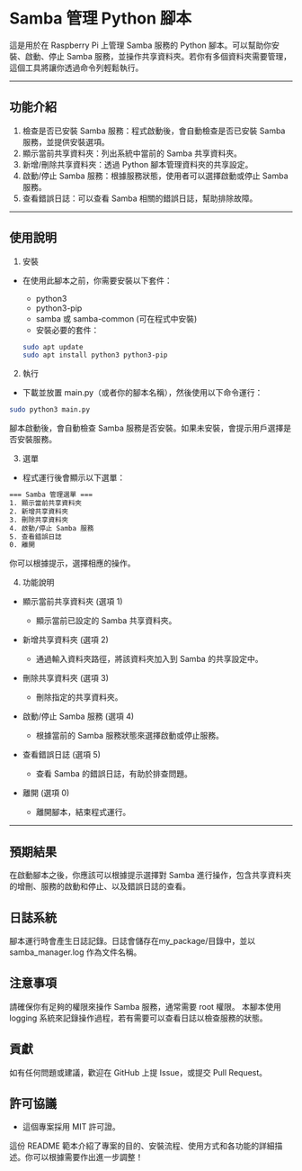 # Samba 管理 Python 腳本
這是用於在 Raspberry Pi 上管理 Samba 服務的 Python 腳本。可以幫助你安裝、啟動、停止 Samba 服務，並操作共享資料夾。若你有多個資料夾需要管理，這個工具將讓你透過命令列輕鬆執行。

---

## 功能介紹
1. 檢查是否已安裝 Samba 服務：程式啟動後，會自動檢查是否已安裝 Samba 服務，並提供安裝選項。
2. 顯示當前共享資料夾：列出系統中當前的 Samba 共享資料夾。
3. 新增/刪除共享資料夾：透過 Python 腳本管理資料夾的共享設定。
4. 啟動/停止 Samba 服務：根據服務狀態，使用者可以選擇啟動或停止 Samba 服務。
5. 查看錯誤日誌：可以查看 Samba 相關的錯誤日誌，幫助排除故障。

---

## 使用說明
1. 安裝
- 在使用此腳本之前，你需要安裝以下套件：
    - python3
    - python3-pip
    - samba 或 samba-common (可在程式中安裝)
    - 安裝必要的套件：

    ```bash
    sudo apt update
    sudo apt install python3 python3-pip
    ```
2. 執行
- 下載並放置 main.py（或者你的腳本名稱），然後使用以下命令運行：

```bash
sudo python3 main.py
```
腳本啟動後，會自動檢查 Samba 服務是否安裝。如果未安裝，會提示用戶選擇是否安裝服務。

3. 選單
- 程式運行後會顯示以下選單：

```bash
=== Samba 管理選單 ===
1. 顯示當前共享資料夾
2. 新增共享資料夾
3. 刪除共享資料夾
4. 啟動/停止 Samba 服務
5. 查看錯誤日誌
0. 離開
```

你可以根據提示，選擇相應的操作。

4. 功能說明

- 顯示當前共享資料夾 (選項 1)
    - 顯示當前已設定的 Samba 共享資料夾。

- 新增共享資料夾 (選項 2)
    - 通過輸入資料夾路徑，將該資料夾加入到 Samba 的共享設定中。

- 刪除共享資料夾 (選項 3)
    - 刪除指定的共享資料夾。

- 啟動/停止 Samba 服務 (選項 4)
    - 根據當前的 Samba 服務狀態來選擇啟動或停止服務。

- 查看錯誤日誌 (選項 5)
    - 查看 Samba 的錯誤日誌，有助於排查問題。

- 離開 (選項 0)
    - 離開腳本，結束程式運行。

---

## 預期結果
在啟動腳本之後，你應該可以根據提示選擇對 Samba 進行操作，包含共享資料夾的增刪、服務的啟動和停止、以及錯誤日誌的查看。

## 日誌系統
腳本運行時會產生日誌記錄。日誌會儲存在my_package/目錄中，並以 samba_manager.log 作為文件名稱。

## 注意事項
請確保你有足夠的權限來操作 Samba 服務，通常需要 root 權限。
本腳本使用 logging 系統來記錄操作過程，若有需要可以查看日誌以檢查服務的狀態。

## 貢獻
如有任何問題或建議，歡迎在 GitHub 上提 Issue，或提交 Pull Request。

## 許可協議
- 這個專案採用 MIT 許可證。

這份 README 範本介紹了專案的目的、安裝流程、使用方式和各功能的詳細描述。你可以根據需要作出進一步調整！